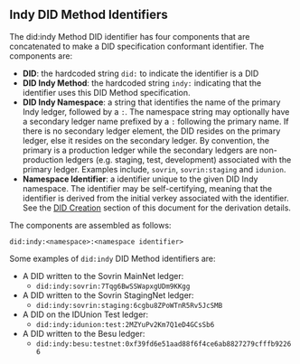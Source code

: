 ## Indy DID Method Identifiers

The did:indy Method DID identifier has four components that are concatenated to make a DID specification conformant identifier. The components are:

- **DID**: the hardcoded string `did:` to indicate the identifier is a DID
- **DID Indy Method**: the hardcoded string `indy:` indicating that the identifier uses this DID Method specification.
- **DID Indy Namespace**: a string that identifies the name of the primary Indy ledger, followed by a `:`. The namespace string may optionally have a secondary ledger name prefixed by a `:` following the primary name. If there is no secondary ledger element, the DID resides on the primary ledger, else it resides on the secondary ledger. By convention, the primary is a production ledger while the secondary ledgers are non-production ledgers (e.g. staging, test, development) associated with the primary ledger. Examples include, `sovrin`, `sovrin:staging` and `idunion`.
- **Namespace Identifier**: a identifier unique to the given DID Indy namespace. The identifier may be self-certifying, meaning that the identifier is derived from the initial verkey associated with the identifier. See the [DID Creation](#nym-transaction-version) section of this document for the derivation details.

The components are assembled as follows:

`did:indy:<namespace>:<namespace identifier>`

Some examples of `did:indy` DID Method identifiers are:

* A DID written to the Sovrin MainNet ledger:
    * `did:indy:sovrin:7Tqg6BwSSWapxgUDm9KKgg`
* A DID written to the Sovrin StagingNet ledger:
    * `did:indy:sovrin:staging:6cgbu8ZPoWTnR5Rv5JcSMB`
* A DID on the IDUnion Test ledger:
    * `did:indy:idunion:test:2MZYuPv2Km7Q1eD4GCsSb6`
* A DID written to the Besu ledger:
  * `did:indy:besu:testnet:0xf39fd6e51aad88f6f4ce6ab8827279cfffb92266`
